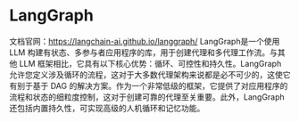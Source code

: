# LangGraph

文档官网：https://langchain-ai.github.io/langgraph/
LangGraph是一个使用 LLM 构建有状态、多参与者应用程序的库，用于创建代理和多代理工作流。与其他 LLM 框架相比，它具有以下核心优势：循环、可控性和持久性。LangGraph 允许您定义涉及循环的流程，这对于大多数代理架构来说都是必不可少的，这使它有别于基于 DAG 的解决方案。作为一个非常低级的框架，它提供了对应用程序的流程和状态的细粒度控制，这对于创建可靠的代理至关重要。此外，LangGraph 还包括内置持久性，可实现高级的人机循环和记忆功能。
